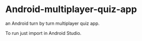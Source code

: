 # Android-multiplayer-quiz-app


an Android turn by turn multiplayer quiz app.
 
 To run just import in Android Studio.
